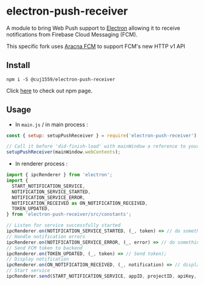 # electron-push-receiver

A module to bring Web Push support to [Electron](https://github.com/electron/electron) allowing it to receive notifications from Firebase Cloud Messaging (FCM).

This specific fork uses [Aracna FCM](https://github.com/queelag/fcm) to support FCM's new HTTP v1 API

## Install

```
npm i -S @cuj1559/electron-push-receiver
```

Click [here](https://www.npmjs.com/package/@cuj1559/electron-push-receiver) to check out npm page.

## Usage

- In `main.js` / in main process :

```javascript
const { setup: setupPushReceiver } = require('electron-push-receiver');

// Call it before 'did-finish-load' with mainWindow a reference to your window
setupPushReceiver(mainWindow.webContents);
```

- In renderer process :

```javascript
import { ipcRenderer } from 'electron';
import {
  START_NOTIFICATION_SERVICE,
  NOTIFICATION_SERVICE_STARTED,
  NOTIFICATION_SERVICE_ERROR,
  NOTIFICATION_RECEIVED as ON_NOTIFICATION_RECEIVED,
  TOKEN_UPDATED,
} from 'electron-push-receiver/src/constants';

// Listen for service successfully started
ipcRenderer.on(NOTIFICATION_SERVICE_STARTED, (_, token) => // do something);
// Handle notification errors
ipcRenderer.on(NOTIFICATION_SERVICE_ERROR, (_, error) => // do something);
// Send FCM token to backend
ipcRenderer.on(TOKEN_UPDATED, (_, token) => // Send token);
// Display notification
ipcRenderer.on(ON_NOTIFICATION_RECEIVED, (_, notification) => // display notification);
// Start service
ipcRenderer.send(START_NOTIFICATION_SERVICE, appID, projectID, apiKey, vapidKey);
```
